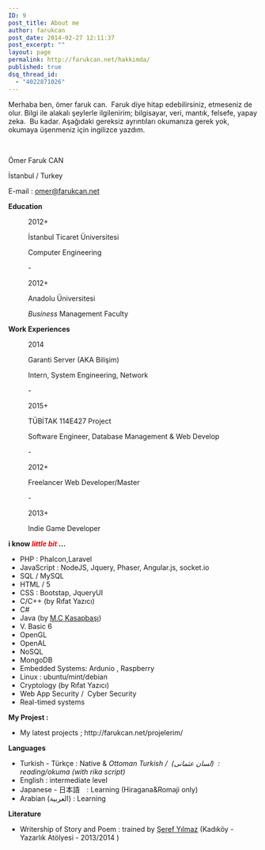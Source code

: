 ```yaml
---
ID: 9
post_title: About me
author: farukcan
post_date: 2014-02-27 12:11:37
post_excerpt: ""
layout: page
permalink: http://farukcan.net/hakkimda/
published: true
dsq_thread_id:
  - "4022871026"
---
```

Merhaba ben, ömer faruk can.  Faruk diye hitap edebilirsiniz, etmeseniz de olur. Bilgi ile alakalı şeylerle ilgilenirim; bilgisayar, veri, mantık, felsefe, yapay zeka.  Bu kadar. Aşağıdaki gereksiz ayrıntıları okumanıza gerek yok, okumaya üşenmeniz için ingilizce yazdım.

&nbsp;

Ömer Faruk CAN

İstanbul / Turkey

E-mail : omer@farukcan.net

<strong>Education</strong>
<p style="margin-left: 40px;">2012+</p>
<p style="margin-left: 40px;">İstanbul Ticaret Üniversitesi</p>
<p style="margin-left: 40px;">Computer Engineering</p>
<p style="margin-left: 40px;">-</p>
<p style="margin-left: 40px;">2012+</p>
<p style="margin-left: 40px;">Anadolu Üniversitesi</p>
<p style="margin-left: 40px;"><span class="st"><em>Business</em> Management Faculty </span></p>
<strong>Work Experiences</strong>
<p style="margin-left: 40px;">2014</p>
<p style="margin-left: 40px;">Garanti Server (AKA Bilişim)</p>
<p style="margin-left: 40px;">Intern, System Engineering, Network</p>
<p style="margin-left: 40px;">-</p>
<p style="margin-left: 40px;">2015+</p>
<p style="margin-left: 40px;">TÜBİTAK 114E427 Project</p>
<p style="margin-left: 40px;">Software Engineer, Database Management &amp; Web Develop</p>
<p style="margin-left: 40px;">-</p>
<p style="margin-left: 40px;">2012+</p>
<p style="margin-left: 40px;">Freelancer Web Developer/Master</p>
<p style="margin-left: 40px;">-</p>
<p style="margin-left: 40px;">2013+</p>
<p style="margin-left: 40px;">Indie Game Developer</p>
<strong>i know <span style="color: #ff0000;"><em>little bit</em></span> ...</strong>
<ul>
	<li>PHP : Phalcon,Laravel</li>
	<li>JavaScript : NodeJS, Jquery, Phaser, Angular.js, socket.io</li>
	<li>SQL / MySQL</li>
	<li>HTML / 5</li>
	<li>CSS : Bootstap, JqueryUI</li>
	<li>C/C++ (by Rıfat Yazıcı)</li>
	<li>C#</li>
	<li>Java (by <a href="http://www.kasapbasi.org/">M.C Kasapbaşı</a>)</li>
	<li>V. Basic 6</li>
	<li>OpenGL</li>
	<li>OpenAL</li>
	<li>NoSQL</li>
	<li>MongoDB</li>
	<li>Embedded Systems: Ardunio , Raspberry</li>
	<li>Linux : ubuntu/mint/debian</li>
	<li>Cryptology (by Rıfat Yazıcı)</li>
	<li>Web App Security /  Cyber Security</li>
	<li>Real-timed systems</li>
</ul>
<strong>My Projest :</strong>
<ul>
	<li>My latest projects ; http://farukcan.net/projelerim/</li>
</ul>
<strong>Languages</strong>
<ul>
	<li>Turkish - Türkçe : Native &amp; <em>Ottoman Turkish /  (لسان عثمانى)  : reading/okuma (with rika script)</em></li>
	<li>English : intermediate level</li>
	<li>Japanese - 日本語　: Learning (Hiragana&amp;Romaji only)</li>
	<li>Arabian (<span class="short_text" id="result_box" lang="ar"><span class="hps">العربية</span></span>) : Learning</li>
</ul>
<strong>Literature</strong>
<ul>
	<li>Writership of Story and Poem : trained by <a href="http://www.serefyilmaz.com/biyografi.html">Şeref Yılmaz</a> (Kadıköy - Yazarlık Atölyesi - 2013/2014 )</li>
</ul>